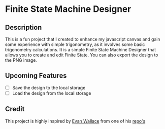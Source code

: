 # Finite State Machine Designer

## Description

This is a fun project that I created to enhance my javascript canvas and gain some experience with simple trigonometry, as it involves some basic trigonometry calculations. It is a simple Finite State Machine Designer that allows you to create and edit Finite State. You can also export the design to the PNG image.

## Upcoming Features

- [ ] Save the design to the local storage
- [ ] Load the design from the local storage

## Credit

This project is highly inspired by [Evan Wallace](https://github.dev/evanw/fsm) from one of his [repo's](https://github.com/evanw/fsm)
